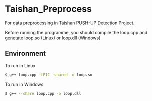 # Taishan_Preprocess
For data preprocessing in Taishan PUSH-UP Detection Project.


Before running the programme, you should compile the loop.cpp and genetate loop.so (Linux) or loop.dll (Windows)


## Environment

To run in Linux

```bash
$ g++ loop.cpp -fPIC -shared -o loop.so
```


To run in Windows

```bash
$ g++ --share loop.cpp -o loop.dll
```
